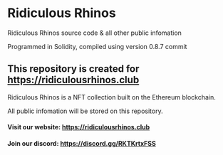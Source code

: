 # Ridiculous Rhinos
Ridiculous Rhinos source code & all other public infomation

Programmed in Solidity, 
compiled using version 0.8.7 commit


## This repository is created for https://ridiculousrhinos.club

Ridiculous Rhinos is a NFT collection built on the Ethereum blockchain.

All public infomation will be stored on this repository. 

#### Visit our website: https://ridiculousrhinos.club

#### Join our discord: https://discord.gg/RKTKrtxFSS

